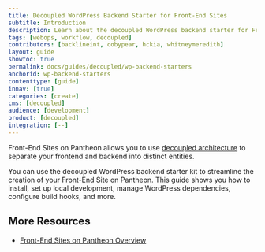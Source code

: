 ```yaml
---
title: Decoupled WordPress Backend Starter for Front-End Sites
subtitle: Introduction
description: Learn about the decoupled WordPress backend starter for Front-End Sites.
tags: [webops, workflow, decoupled]
contributors: [backlineint, cobypear, hckia, whitneymeredith]
layout: guide
showtoc: true
permalink: docs/guides/decoupled/wp-backend-starters
anchorid: wp-backend-starters
contenttype: [guide]
innav: [true]
categories: [create]
cms: [decoupled]
audience: [development]
product: [decoupled]
integration: [--]
---
```


Front-End Sites on Pantheon allows you to use [decoupled architecture](/guides/decoupled/overview/#what-is-a-decoupled-site) to separate your frontend and backend into distinct entities.

You can use the decoupled WordPress backend starter kit to streamline the creation of your Front-End Site on Pantheon. This guide shows you how to install, set up local development, manage WordPress dependencies, configure build hooks, and more.

## More Resources

- [Front-End Sites on Pantheon Overview](/guides/decoupled/overview)